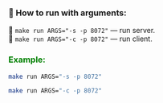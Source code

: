 
### 🚀 How to run with arguments:
🔹 `make run ARGS="-s -p 8072"` — run server.  
🔹 `make run ARGS="-c -p 8072"` — run client.
### <p style="color:green;">Example:</p> 
```bash
make run ARGS="-s -p 8072"
```
```bash
make run ARGS="-c -p 8072"
```
